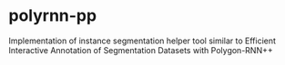 # polyrnn-pp
Implementation of instance segmentation helper tool similar to Efficient Interactive Annotation of Segmentation Datasets with Polygon-RNN++
